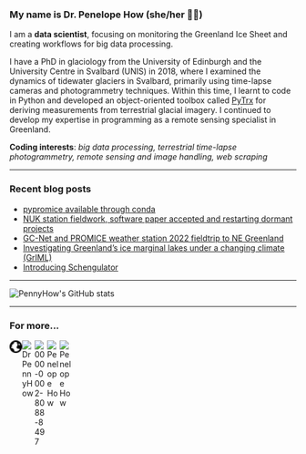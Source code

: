 ### My name is Dr. Penelope How (she/her 🏳️‍🌈) 

I am a **data scientist**, focusing on monitoring the Greenland Ice Sheet and creating workflows for big data processing. 

I have a PhD in glaciology from the University of Edinburgh and the University Centre in Svalbard (UNIS) in 2018, where I examined the dynamics of tidewater glaciers in Svalbard, primarily using time-lapse cameras and photogrammetry techniques. Within this time, I learnt to code in Python and developed an object-oriented toolbox called [PyTrx](https://github.com/PennyHow/PyTrx) for deriving measurements from terrestrial glacial imagery. I continued to develop my expertise in programming as a remote sensing specialist in Greenland.

**Coding interests**: *big data processing, terrestrial time-lapse photogrammetry, remote sensing and image handling, web scraping*

---

### Recent blog posts
<!-- BLOG-POST-LIST:START -->
- [pypromice available through conda](https://pennyhow.github.io/blog/pypromice-on-conda/)
- [NUK station fieldwork, software paper accepted and restarting dormant projects](https://pennyhow.github.io/blog/back-to-work/)
- [GC-Net and PROMICE weather station 2022 fieldtrip to NE Greenland](https://pennyhow.github.io/blog/gcnet-fieldwork-2022/)
- [Investigating Greenland’s ice marginal lakes under a changing climate &lpar;GrIML&rpar;](https://pennyhow.github.io/blog/investigating-griml/)
- [Introducing Schengulator](https://pennyhow.github.io/blog/introducing-schengulator/)
<!-- BLOG-POST-LIST:END -->

---

![PennyHow's GitHub stats](https://github-readme-stats.vercel.app/api?username=PennyHow&show_icons=true&hide_border=true&count_private=true)

---

### For more...
[<img align="left" alt="pennyhow.github.io" width="22px" src="https://raw.githubusercontent.com/iconic/open-iconic/master/svg/globe.svg" />][website]
[<img align="left" alt="DrPennyHow" width="22px" src="https://cdn.jsdelivr.net/npm/simple-icons@v3/icons/twitter.svg" />][twitter]
[<img align="left" alt="0000-0002-8088-8497" width="22px" src="https://cdn.jsdelivr.net/npm/simple-icons@3.13.0/icons/orcid.svg" />][orcid]
[<img align="left" alt="Penelope How" width="22px" src="https://cdn.jsdelivr.net/npm/simple-icons@3.13.0/icons/googlescholar.svg" />][scholar]
[<img align="left" alt="Penelope How" width="22px" src="https://cdn.jsdelivr.net/npm/simple-icons@3.13.0/icons/researchgate.svg" />][researchgate]

[website]: https://pennyhow.github.io
[twitter]: https://twitter.com/DrPennyHow
[scholar]: https://scholar.google.com/citations?user=946wHTUAAAAJ&hl=en
[researchgate]: https://www.researchgate.net/profile/Penelope-How
[orcid]: https://orcid.org/0000-0002-8088-8497
